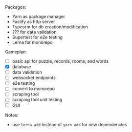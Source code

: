 Packages:
- Yarn as package manager
- Fastify as http server
- Typeorm for db creation/modification
- ??? for data validation
- Supertest for e2e testing
- Lerna for monorepo

Gameplan:
- [ ] basic api for puzzle, records, rooms, and words
- [x] database
- [ ] data validation
- [ ] websocket endpoints
- [ ] e2e testing
- [ ] convert to monorepo
- [ ] scraping tool
- [ ] scraping tool unit testing
- [ ] GUI

Notes:
- use `lerna add` instead of `yarn add` for new dependencies